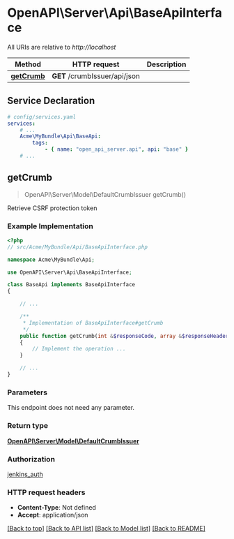 # OpenAPI\Server\Api\BaseApiInterface

All URIs are relative to *http://localhost*

Method | HTTP request | Description
------------- | ------------- | -------------
[**getCrumb**](BaseApiInterface.md#getCrumb) | **GET** /crumbIssuer/api/json | 


## Service Declaration
```yaml
# config/services.yaml
services:
    # ...
    Acme\MyBundle\Api\BaseApi:
        tags:
            - { name: "open_api_server.api", api: "base" }
    # ...
```

## **getCrumb**
> OpenAPI\Server\Model\DefaultCrumbIssuer getCrumb()



Retrieve CSRF protection token

### Example Implementation
```php
<?php
// src/Acme/MyBundle/Api/BaseApiInterface.php

namespace Acme\MyBundle\Api;

use OpenAPI\Server\Api\BaseApiInterface;

class BaseApi implements BaseApiInterface
{

    // ...

    /**
     * Implementation of BaseApiInterface#getCrumb
     */
    public function getCrumb(int &$responseCode, array &$responseHeaders): array|object|null
    {
        // Implement the operation ...
    }

    // ...
}
```

### Parameters
This endpoint does not need any parameter.

### Return type

[**OpenAPI\Server\Model\DefaultCrumbIssuer**](../Model/DefaultCrumbIssuer.md)

### Authorization

[jenkins_auth](../../README.md#jenkins_auth)

### HTTP request headers

 - **Content-Type**: Not defined
 - **Accept**: application/json

[[Back to top]](#) [[Back to API list]](../../README.md#documentation-for-api-endpoints) [[Back to Model list]](../../README.md#documentation-for-models) [[Back to README]](../../README.md)

